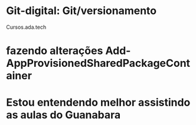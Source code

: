 # Git-digital: Git/versionamento
 Cursos.ada.tech
# fazendo alterações Add-AppProvisionedSharedPackageContainer
# Estou entendendo melhor assistindo as aulas do Guanabara
